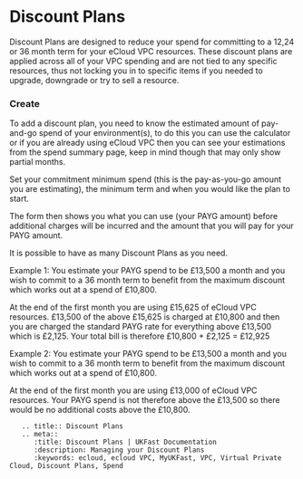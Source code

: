 # Discount Plans
Discount Plans are designed to reduce your spend for committing to a 12,24 or 36 month term for your eCloud VPC resources. These discount plans are applied across all of your VPC spending and are not tied to any specific resources, thus not locking you in to specific items if you needed to upgrade, downgrade or try to sell a resource.

### Create
To add a discount plan, you need to know the estimated amount of pay-and-go spend of your environment(s), to do this you can use the calculator or if you are already using eCloud VPC then you can see your estimations from the spend summary page, keep in mind though that may only show partial months.

Set your commitment minimum spend (this is the pay-as-you-go amount you are estimating), the minimum term and when you would like the plan to start.

The form then shows you what you can use (your PAYG amount) before additional charges will be incurred and the amount that you will pay for your PAYG amount.

It is possible to have as many Discount Plans as you need.

Example 1:
You estimate your PAYG spend to be £13,500 a month and you wish to commit to a 36 month term to benefit from the maximum discount which works out at a spend of £10,800.

At the end of the first month you are using £15,625 of eCloud VPC resources.
£13,500 of the above £15,625 is charged at £10,800 and then you are charged the standard PAYG rate for everything above £13,500 which is £2,125. Your total bill is therefore £10,800 + £2,125 = £12,925

Example 2:
You estimate your PAYG spend to be £13,500 a month and you wish to commit to a 36 month term to benefit from the maximum discount which works out at a spend of £10,800.

At the end of the first month you are using £13,000 of eCloud VPC resources.
Your PAYG spend is not therefore above the £13,500 so there would be no additional costs above the £10,800.


```eval_rst
   .. title:: Discount Plans
   .. meta::
      :title: Discount Plans | UKFast Documentation
      :description: Managing your Discount Plans
      :keywords: ecloud, ecloud VPC, MyUKFast, VPC, Virtual Private Cloud, Discount Plans, Spend
```